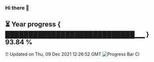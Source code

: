 ### Hi there 👋
⏳ Year progress { ████████████████████████████▁▁ } 93.84 %
---
⏰ Updated on Thu, 09 Dec 2021 12:26:52 GMT
![Progress Bar CI](https://github.com/liununu/liununu/workflows/Progress%20Bar%20CI/badge.svg)
